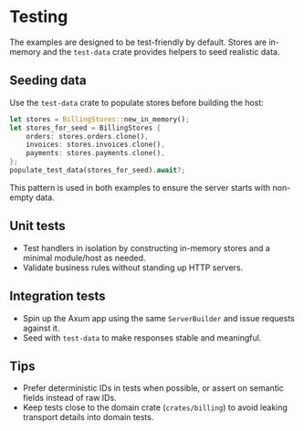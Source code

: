# Testing

The examples are designed to be test-friendly by default. Stores are in-memory and the `test-data` crate provides helpers to seed realistic data.

## Seeding data

Use the `test-data` crate to populate stores before building the host:

```rust
let stores = BillingStores::new_in_memory();
let stores_for_seed = BillingStores {
    orders: stores.orders.clone(),
    invoices: stores.invoices.clone(),
    payments: stores.payments.clone(),
};
populate_test_data(stores_for_seed).await?;
```

This pattern is used in both examples to ensure the server starts with non-empty data.

## Unit tests

- Test handlers in isolation by constructing in-memory stores and a minimal module/host as needed.
- Validate business rules without standing up HTTP servers.

## Integration tests

- Spin up the Axum app using the same `ServerBuilder` and issue requests against it.
- Seed with `test-data` to make responses stable and meaningful.

## Tips

- Prefer deterministic IDs in tests when possible, or assert on semantic fields instead of raw IDs.
- Keep tests close to the domain crate (`crates/billing`) to avoid leaking transport details into domain tests.
